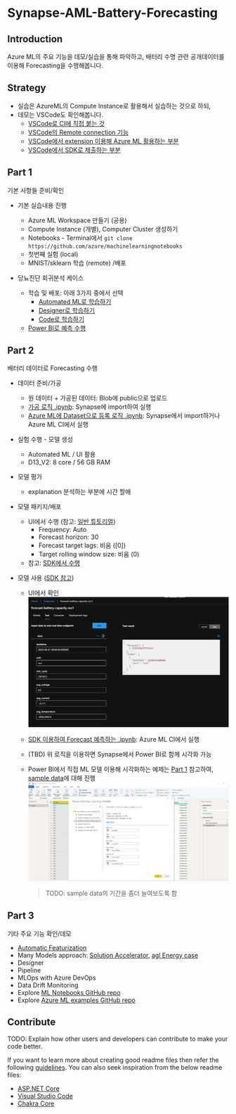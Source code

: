 # Synapse-AML-Battery-Forecasting

## Introduction

Azure ML의 주요 기능을 데모/실습을 통해 파악하고, 배터리 수명 관련 공개데이터를 이용해 Forecasting을 수행해봅니다.

## Strategy

- 실습은 AzureML의 Compute Instance로 활용해서 실습하는 것으로 하되,
- 데모는 VSCode도 확인해봅니다.
  - [VSCode로 CI에 직접 붙는 것](https://docs.microsoft.com/en-us/azure/machine-learning/how-to-set-up-vs-code-remote?tabs=extension)
  - [VSCode의 Remote connection 기능](https://code.visualstudio.com/docs/remote/ssh#:~:text=To%20connect%20to%20a%20remote%20host%20for%20the,select%20the%20type%20manually.%20...%20More%20items...%20)
  - [VSCode에서 extension 이용해 Azure ML 활용하는 부분](https://docs.microsoft.com/en-us/azure/machine-learning/tutorial-setup-vscode-extension)
  - [VSCode에서 SDK로 제출하는 부분](https://docs.microsoft.com/en-us/azure/machine-learning/how-to-configure-environment#local)

## Part 1

기본 사항들 준비/확인

- 기본 실습내용 진행
  - Azure ML Workspace 만들기 (공용)
  - Compute Instance (개별), Computer Cluster 생성하기
  - Notebooks - Terminal에서 `git clone https://github.com/azure/machinelearningnotebooks`
  - 첫번째 실험 (local)
  - MNIST/sklearn 학습 (remote) /배포

- 당뇨진단 회귀분석 케이스
  - 학습 및 배포: 아래 3가지 중에서 선택
    - [Automated ML로 학습하기](https://docs.microsoft.com/en-us/azure/machine-learning/tutorial-power-bi-automated-model)
    - [Designer로 학습하기](https://docs.microsoft.com/en-us/azure/machine-learning/tutorial-power-bi-designer-model)
    - [Code로 학습하기](https://docs.microsoft.com/en-us/azure/machine-learning/tutorial-power-bi-custom-model)
  - [Power BI로 예측 수행](https://docs.microsoft.com/en-us/power-bi/connect-data/service-aml-integrate?context=azure/machine-learning/context/ml-context)

## Part 2

배터리 데이터로 Forecasting 수행

- 데이터 준비/가공
  - 원 데이터 + 가공된 데이터: Blob에 public으로 업로드
  - [가공 로직 .ipynb](code/01-transform-data-in-synapse.ipynb): Synapse에 import하여 실행
  - [Azure ML에 Dataset으로 등록 로직 .ipynb](code/02-register-aml-dataset.ipynb): Synapse에서 import하거나 Azure ML CI에서 실행

- 실험 수행 - 모델 생성
  - Automated ML / UI 활용
  - D13_V2: 8 core / 56 GB RAM

- 모델 평가
  - explanation 분석하는 부분에 시간 할애

- 모델 패키지/배포
  - UI에서 수행 (참고: [일반 튜토리얼](https://docs.microsoft.com/en-us/azure/machine-learning/tutorial-automated-ml-forecast))
    - Frequency: Auto
    - Forecast horizon: 30
    - Forecast target lags: 비움 ([0])
    - Target rolling window size: 비움 (0)
  - 참고: [SDK에서 수행](https://docs.microsoft.com/en-us/azure/machine-learning/how-to-auto-train-forecast)

- 모델 사용 ([SDK 참고](https://github.com/Azure/MachineLearningNotebooks/blob/master/how-to-use-azureml/automated-machine-learning/forecasting-orange-juice-sales/auto-ml-forecasting-orange-juice-sales.ipynb))
  - UI에서 확인
    ![test-forecast-ui](./img/test-forecast-ui.jpg)
  - [SDK 이용하여 Forecast 예측하는 .ipynb](code/04-deploy-consume-model.ipynb): Azure ML CI에서 실행
  - (TBD) 위 로직을 이용하면 Synapse에서 Power BI로 함께 시각화 가능
  - Power BI에서 직접 ML 모델 이용해 시각화하는 예제는 [Part 1](#part-1) 참고하여, [sample data](sample\testXy.csv)에 대해 진행
    ![test-forecast-power-bi](./img/test-forecast-power-bi.jpg)

    > TODO: sample data의 기간을 좀더 늘여보도록 함

## Part 3

기타 주요 기능 확인/데모

- [Automatic Featurization](https://docs.microsoft.com/en-us/azure/machine-learning/how-to-configure-auto-features#featurization)
- Many Models approach: [Solution Accelerator](https://github.com/microsoft/solution-accelerator-many-models), [agl Energy case](https://customers.microsoft.com/en-us/story/844796-agl-energy-azure)
- Designer
- Pipeline
- MLOps with Azure DevOps
- Data Drift Monitoring
- Explore [ML Notebooks GitHub repo](https://github.com/Azure/MachineLearningNotebooks)
- Explore [Azure ML examples GitHub repo](https://github.com/Azure/azureml-examples)

## Contribute

TODO: Explain how other users and developers can contribute to make your code better.

If you want to learn more about creating good readme files then refer the following [guidelines](https://docs.microsoft.com/en-us/azure/devops/repos/git/create-a-readme?view=azure-devops). You can also seek inspiration from the below readme files:

- [ASP.NET Core](https://github.com/aspnet/Home)
- [Visual Studio Code](https://github.com/Microsoft/vscode)
- [Chakra Core](https://github.com/Microsoft/ChakraCore)
